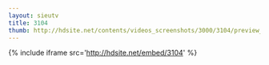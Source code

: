 ```yaml
---
layout: sieutv
title: 3104
thumb: http://hdsite.net/contents/videos_screenshots/3000/3104/preview_360p.mp4.jpg
---
```

{% include iframe src='http://hdsite.net/embed/3104' %}
 

